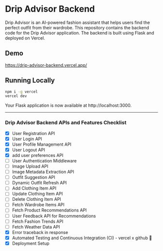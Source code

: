 # Drip Advisor Backend
Drip Advisor is an AI-powered fashion assistant that helps users find the perfect outfit from their wardrobe. This repository contains the backend code for the Drip Advisor application. The backend is built using Flask and deployed on Vercel.

## Demo

https://drip-advisor-backend.vercel.app/


## Running Locally

```bash
npm i -g vercel
vercel dev
```

Your Flask application is now available at http://localhost:3000.

---

### Drip Advisor Backend APIs and Features Checklist

- [X] User Registration API
- [X] User Login API
- [X] User Profile Management API
- [X] User Logout API
- [X] add user preferences API
- [ ] User Authentication Middleware
- [ ] Image Upload API
- [ ] Image Metadata Extraction API
- [ ] Outfit Suggestion API
- [ ] Dynamic Outfit Refresh API
- [ ] Add Clothing Item API
- [ ] Update Clothing Item API
- [ ] Delete Clothing Item API
- [ ] Fetch Wardrobe Items API
- [ ] Fetch Product Recommendations API
- [ ] User Feedback API for Recommendations
- [ ] Fetch Fashion Trends API
- [ ] Fetch Weather Data API
- [X] Error traceback in response
- [X] Automated Testing and Continuous Integration (CI) - vercel x github :pray:
- [X] Deployment Setup
